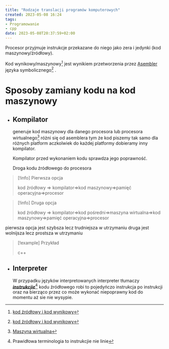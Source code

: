 ```yaml
---
title: "Rodzaje translacji programów komputerowych"
created: 2023-05-08 16:24
tags:
- Programowanie
- cpp
date: 2023-05-08T20:37:59+02:00
---
```


Procesor przyjmuje instrukcje przekazane do niego jako zera i jedynki (kod maszynowy/źródłowy).

Kod wynikowy/maszynowy[^3]  jest wynikiem przetworzenia przez [Asembler](II%20Semestr/JPO/pojęcia/Asembler.md) języka symbolicznego[^3] .

# Sposoby zamiany kodu na kod maszynowy

- ## Kompilator

  generuje kod maszynowy dla danego procesora lub procesora wirtualnego[^2] różni się od asemblera tym że kod piszemy tak samo dla różnych platform
  aczkolwiek do każdej platformy dobieramy inny kompilator.

  Kompilator przed wykonaniem kodu sprawdza jego poprawność.

  Droga kodu źródłowego do procesora
>[!info] Pierwsza opcja
>
>  kod źródłowy => kompilator=>kod maszynowy=>pamięć operacyjna=>procesor 

>[!info] Druga opcja
>
>kod źródłowy => kompilator=>kod pośredni=>maszyna wirtualna=>kod maszynowy=>pamięć operacyjna=>procesor


  pierwsza opcja jest szybsza lecz trudniejsza w utrzymaniu druga jest wolnijsza lecz prostsza w utrzymaniu

  >[!example] Przykład
  >
  >c++
  >

- ## Interpreter

  W przypadku języków interpretowanych interpreter tłumaczy <u>***instrukcjie***</u>[^1]
  kodu źródłowego robi to pojedyńczo instrukcja po instrukcji oraz na bierząco przez co może wykonać niepoprawny kod do momentu aż sie nie wysypie.
  



[^1]: Prawidłowa terminologia to instrukcjie nie linie
[^2]: [Maszyna wirtualna](II%20Semestr/JPO/Maszyna%20wirtualna.md)
[^3]: [kod źródłowy i kod wynikowy](II%20Semestr/JPO/pojęcia/kod%20źródłowy%20i%20kod%20wynikowy.md)
